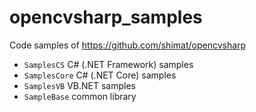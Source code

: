 # opencvsharp_samples

Code samples of https://github.com/shimat/opencvsharp

-	`SamplesCS` 	C# (.NET Framework) samples
-	`SamplesCore` C# (.NET Core) samples
- `SamplesVB`  VB.NET samples
-	`SampleBase` 	common library
